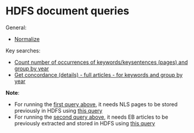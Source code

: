# HDFS document queries

General:

* [Normalize](./normalize.md) 

Key searches:

* [Count number of occurrences of keywords/keysentences (pages) and group by year](./keysearch_by_year.md)
* [Get concordance (details) - full articles - for keywords and group by year](./keysearch_articles_by_year_details.md)

**Note**: 

* For running the [first query above](./keysearch_by_year.md), it needs NLS pages to be stored previously in HDFS using [this query](../docs/nls/write_pages_df_hdfs.md)
* For running the [second query above](./keysearch_articles_by_year_details.md), it needs EB articles to be previously extracted and stored in HDFS using [this query](../docs/nls/write_articles_pages_df_hdfs.md)

